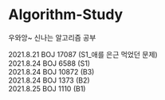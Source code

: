 # Algorithm-Study
우와앙~ 신나는 알고리즘 공부

2021.8.21 BOJ 17087 (S1_애를 은근 먹었던 문제)
<br>2021.8.24 BOJ 6588 (S1)
<br>2021.8.24 BOJ 10872 (B3)
<br>2021.8.24 BOJ 1373 (B2)
<br>2021.8.25 BOJ 1110 (B1)
